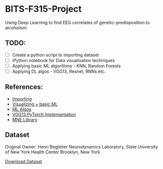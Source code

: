 # BITS-F315-Project
Using Deep Learning to find EEG correlates of genetic-predisposition to alcoholism

## TODO:
- [ ] Create a python script to importing dataset
- [ ] iPython notebook for Data visualisation techniques
- [ ] Applying basic ML algorithms - KNN, Random Forests
- [ ] Applying DL algos - VGG13, Resnet, RNNs etc.

## References:
- [Importing](https://github.com/shubham-singh-ss/EEG-Correlation-Of-Genetic-Predisposition-To-Alcoholism/blob/master/EEG%20data%20analysis.ipynb)
- [Visualizing + basic ML](https://github.com/h-harshit/EEG-Dataset-Analysis/blob/master/EEG.ipynb)
- [ML Algos](https://github.com/ButternCream/eeg-classification)
- [VGG13 PyTorch Implementation](https://github.com/bridenmj/EEG_Alcoholism_Classification)
- [MNE Library](https://www.nmr.mgh.harvard.edu/mne/stable/documentation.html#collapse_visualization)

## Dataset
Original Owner: 
Henri Begleiter 
Neurodynamics Laboratory, 
State University of New York Health Center 
Brooklyn, New York 

[Download Dataset](http://archive.ics.uci.edu/ml/machine-learning-databases/eeg-mld/eeg_full.tar)
